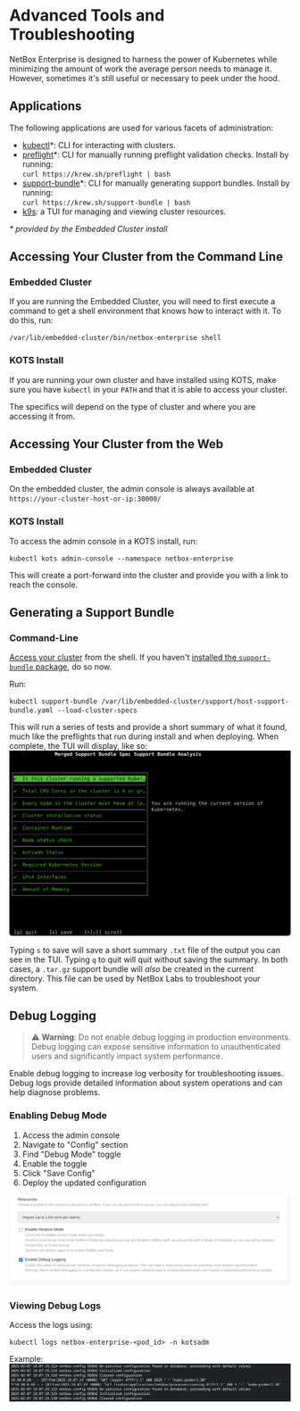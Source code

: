 # Advanced Tools and Troubleshooting

NetBox Enterprise is designed to harness the power of Kubernetes while minimizing the amount of work the average person needs to manage it.
However, sometimes it's still useful or necessary to peek under the hood.

## Applications

The following applications are used for various facets of administration:

* [kubectl](https://kubernetes.io/docs/tasks/tools/)\*: CLI for interacting with clusters.
* [preflight](https://troubleshoot.sh/)\*: CLI for manually running preflight validation checks.
  Install by running:<br>
  `curl https://krew.sh/preflight | bash`
* [support-bundle](https://troubleshoot.sh/)\*: CLI for manually generating support bundles.
  Install by running:<br>
  `curl https://krew.sh/support-bundle | bash`
* [k9s](https://k9scli.io/): a TUI for managing and viewing cluster resources.

_\* provided by the Embedded Cluster install_

## Accessing Your Cluster from the Command Line

### Embedded Cluster

If you are running the Embedded Cluster, you will need to first execute a command to get a shell environment that knows how to interact with it.  To do this, run:

```shell
/var/lib/embedded-cluster/bin/netbox-enterprise shell
```

### KOTS Install

If you are running your own cluster and have installed using KOTS, make sure you have `kubectl` in your `PATH` and that it is able to access your cluster.

The specifics will depend on the type of cluster and where you are accessing it from.

## Accessing Your Cluster from the Web

### Embedded Cluster

On the embedded cluster, the admin console is always available at `https://your-cluster-host-or-ip:30000/`

### KOTS Install

To access the admin console in a KOTS install, run:

```shell
kubectl kots admin-console --namespace netbox-enterprise
```

This will create a port-forward into the cluster and provide you with a link to reach the console.

## Generating a Support Bundle

### Command-Line

[Access your cluster](#accessing-your-cluster-from-the-command-line) from the shell.  If you haven't [installed the `support-bundle` package](#applications), do so now.

Run:
```
kubectl support-bundle /var/lib/embedded-cluster/support/host-support-bundle.yaml --load-cluster-specs
```

This will run a series of tests and provide a short summary of what it found, much like the preflights that run during install and when deploying.
When complete, the TUI will display, like so:
![Support Bundle Output](../images/netbox-enterprise/netbox-enterprise-support-bundle-tui.png)

Typing `s` to save will save a short summary `.txt` file of the output you can see in the TUI.
Typing `q` to quit will quit without saving the summary.
In both cases, a `.tar.gz` support bundle will _also_ be created in the current directory.
This file can be used by NetBox Labs to troubleshoot your system.

## Debug Logging

> ⚠️ **Warning**: Do not enable debug logging in production environments. Debug logging can expose sensitive information to unauthenticated users and significantly impact system performance.

Enable debug logging to increase log verbosity for troubleshooting issues. Debug logs provide detailed information about system operations and can help diagnose problems.

### Enabling Debug Mode

1. Access the admin console
2. Navigate to "Config" section
3. Find "Debug Mode" toggle
4. Enable the toggle
5. Click "Save Config"
6. Deploy the updated configuration

![Debug Logging Enabled](../images/netbox-enterprise/netbox-enterprise-debug-checkbox.png)

### Viewing Debug Logs

Access the logs using:

```shell
kubectl logs netbox-enterprise-<pod_id> -n kotsadm
```

Example:
![Debug Logging Enabled](../images/netbox-enterprise/netbox-enterprise-debug-logging-example.png)